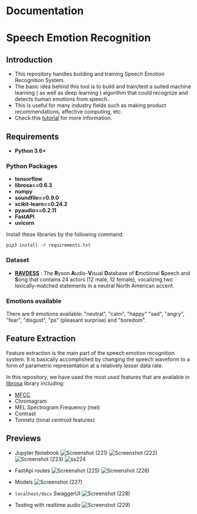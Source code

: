 # Documentation

# Speech Emotion Recognition
## Introduction
- This repository handles building and training Speech Emotion Recognition System.
- The basic idea behind this tool is to build and train/test a suited machine learning ( as well as deep learning ) algorithm that could recognize and detects human emotions from speech.
- This is useful for many industry fields such as making product recommendations, affective computing, etc.
- Check this [tutorial](https://www.thepythoncode.com/article/building-a-speech-emotion-recognizer-using-sklearn) for more information.
## Requirements
- **Python 3.6+**
### Python Packages
- **tensorflow**
- **librosa==0.6.3**
- **numpy**
- **soundfile==0.9.0**
- **scikit-learn==0.24.2**
- **pyaudio==0.2.11**
- **FastAPI**
- **uvicorn**


Install these libraries by the following command:
```
pip3 install -r requirements.txt
```

### Dataset
- [**RAVDESS**](https://zenodo.org/record/1188976) : The **R**yson **A**udio-**V**isual **D**atabase of **E**motional **S**peech and **S**ong that contains 24 actors (12 male, 12 female), vocalizing two lexically-matched statements in a neutral North American accent.



### Emotions available
There are 9 emotions available: "neutral", "calm", "happy" "sad", "angry", "fear", "disgust", "ps" (pleasant surprise) and "boredom".
## Feature Extraction
Feature extraction is the main part of the speech emotion recognition system. It is basically accomplished by changing the speech waveform to a form of parametric representation at a relatively lesser data rate.

In this repository, we have used the most used features that are available in [librosa](https://github.com/librosa/librosa) library including:
- [MFCC](https://en.wikipedia.org/wiki/Mel-frequency_cepstrum)
- Chromagram 
- MEL Spectrogram Frequency (mel)
- Contrast
- Tonnetz (tonal centroid features)

## Previews
- Jupyter Notebook
![Screenshot (221)](https://user-images.githubusercontent.com/85868593/202259600-2b87f96c-6e60-439c-bec9-e03bf49375d8.png)
![Screenshot (222)](https://user-images.githubusercontent.com/85868593/202259653-b3ebe927-e775-4269-a9ac-b9cd428d2e96.png)
![Screenshot (223)](https://user-images.githubusercontent.com/85868593/202259736-44e04c8d-4d24-49c5-814b-461ef50f2675.png)
![ss224](https://user-images.githubusercontent.com/85868593/202259698-6a1e4a3b-9ccd-49c3-b7c4-5505c82c7d2f.png)

- FastApi routes
![Screenshot (225)](https://user-images.githubusercontent.com/85868593/202260278-df2f1e54-45ec-4aae-9958-b1482069f400.png)
![Screenshot (226)](https://user-images.githubusercontent.com/85868593/202260291-111063a8-b4be-4009-95f5-01b009f1234e.png)

- Models
![Screenshot (227)](https://user-images.githubusercontent.com/85868593/202260346-e62b0708-30b1-4d72-935c-b77393005e83.png)

- `localhost/docs` SwaggerUI
![Screenshot (228)](https://user-images.githubusercontent.com/85868593/202260586-03765fd8-db69-4330-9e54-1c26f3e4fcfa.png)

- Testing with realtime audio
![Screenshot (229)](https://user-images.githubusercontent.com/85868593/202260674-f74278e5-5b9d-4320-9304-24bd4367a221.png)

